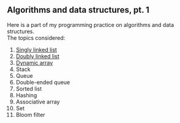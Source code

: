 ## Algorithms and data structures, pt. 1

Here is a part of my programming practice on algorithms and data structures.    
The topics considered:

1. [Singly linked list](https://github.com/d-tsygolnik/exercises_Python/tree/main/algorithms/01_singly_linked_list)
1. [Doubly linked list](https://github.com/d-tsygolnik/exercises_Python/tree/main/algorithms/02_doubly_linked_list)
1. [Dynamic array](https://github.com/d-tsygolnik/exercises_Python/tree/main/algorithms/03_dynamic_array)
1. Stack
1. Queue
1. Double-ended queue
1. Sorted list
1. Hashing
1. Associative array
1. Set
1. Bloom filter
